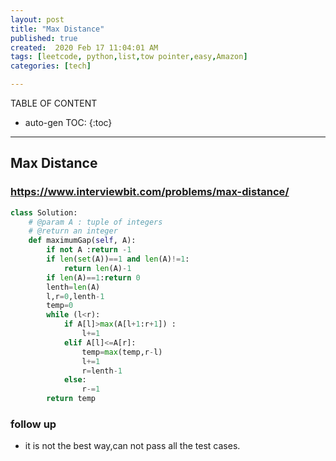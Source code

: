 ```yaml
---
layout: post
title: "Max Distance"
published: true
created:  2020 Feb 17 11:04:01 AM
tags: [leetcode, python,list,tow pointer,easy,Amazon]
categories: [tech]

---
```


TABLE OF CONTENT

* auto-gen TOC:
{:toc}

- - -
## Max Distance

### https://www.interviewbit.com/problems/max-distance/

```python
class Solution:
    # @param A : tuple of integers
    # @return an integer
    def maximumGap(self, A):
        if not A :return -1
        if len(set(A))==1 and len(A)!=1:
            return len(A)-1
        if len(A)==1:return 0
        lenth=len(A)
        l,r=0,lenth-1
        temp=0
        while (l<r):
            if A[l]>max(A[l+1:r+1]) :
                l+=1
            elif A[l]<=A[r]:
                temp=max(temp,r-l)
                l+=1
                r=lenth-1
            else:
                r-=1
        return temp
```
### follow up
  - it is not the best way,can not pass all the test cases.

